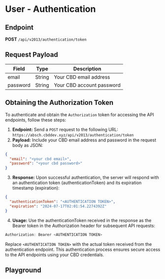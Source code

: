 <script setup>
import SwaggerUI from "../../swagger/view/SwaggerUI.vue"
import swaggerJson from "../../swagger/json/user.authentication.json";
</script>

# User - Authentication

## Endpoint

**POST** `/api/v2013/authentication/token`

<!--@include: ../../components/common/header-content.md-->

## Request Payload

| Field    | Type   | Description                 |
| -------- | ------ | --------------------------- |
| email    | String | Your CBD email address      |
| password | String | Your CBD account password   |

## Obtaining the Authorization Token

To authenticate and obtain the `Authorization` token for accessing the API endpoints, follow these steps:

1. **Endpoint:** Send a `POST` request to the following URL: `https://absch.cbddev.xyz/api/v2013/authentication/token`
2. **Payload:** Include your CBD email address and password in the request body as JSON:
```json
{
  "email": "<your cbd email>",
  "password": "<your cbd password>"
}
```
3. **Response:** Upon successful authentication, the server will respond with an authentication token (authenticationToken) and its expiration timestamp (expiration):
```json
{
  "authenticationToken": "<AUTHENTICATION TOKEN>",
  "expiration": "2024-07-17T02:01:54.2274392Z"
}

```
4. **Usage:**  Use the authenticationToken received in the response as the Bearer token in the Authorization header for subsequent API requests:
```javascript
Authorization: Bearer <AUTHENTICATION TOKEN>
```
Replace `<AUTHENTICATION TOKEN>` with the actual token received from the authentication endpoint.
This authentication process ensures secure access to the API endpoints using your CBD credentials.

## Playground

<SwaggerUI :swaggerJson="swaggerJson" />